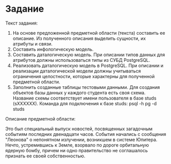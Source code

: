 # Задание
Текст задания:
1)	На основе предложенной предметной области (текста) составить ее описание. Из полученного описания выделить сущности, их атрибуты и связи.
2)	Составить инфологическую модель.
3)	Составить даталогическую модель. При описании типов данных для атрибутов должны использоваться типы из СУБД PostgreSQL.
4)	Реализовать даталогическую модель в PostgreSQL. При описании и реализации даталогической модели должны учитываться ограничения целостности, которые характерны для полученной предметной области.
5)	Заполнить созданные таблицы тестовыми данными.
Для создания объектов базы данных у каждого студента есть своя схема. Название схемы соответствует имени пользователя в базе studs (sXXXXXX). Команда для подключения к базе studs:
psql -h pg -d studs

Описание предметной области:

Это был специальный выпуск новостей, посвященных загадочным событиям последних двенадцати часов. События начались с сообщения "Леонова" о непонятном излучении, возникшем в системе Юпитера. Нечто, устремившись к Земле, взорвало по дороге орбитальную ядерную бомбу, причем ни одно правительство не соглашалось признать ее своей собственностью.
